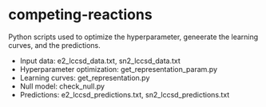 # competing-reactions
Python scripts used to optimize the hyperparameter, geneerate the learning curves, and the predictions.

 - Input data: e2_lccsd_data.txt, sn2_lccsd_data.txt
 - Hyperparameter optimization: get_representation_param.py
 - Learning curves: get_representation.py
 - Null model: check_null.py
 - Predictions: e2_lccsd_predictions.txt, sn2_lccsd_predictions.txt
